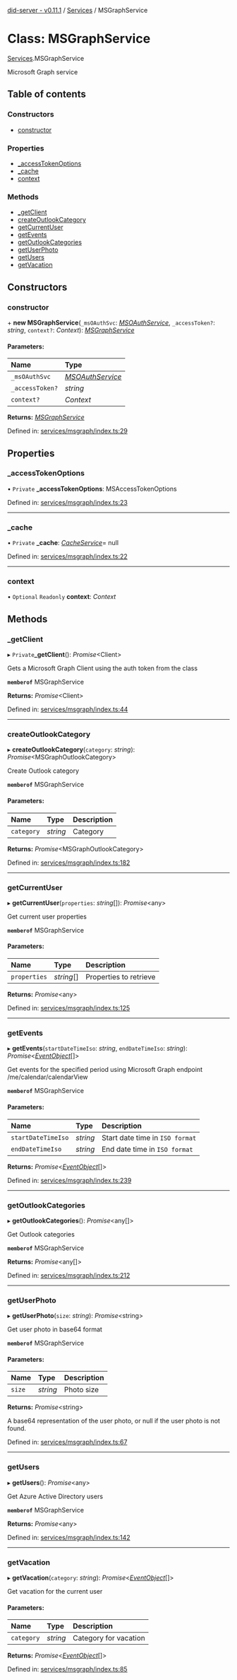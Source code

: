 [did-server - v0.11.1](../README.md) / [Services](../modules/services.md) / MSGraphService

# Class: MSGraphService

[Services](../modules/services.md).MSGraphService

Microsoft Graph service

## Table of contents

### Constructors

- [constructor](services.msgraphservice.md#constructor)

### Properties

- [\_accessTokenOptions](services.msgraphservice.md#_accesstokenoptions)
- [\_cache](services.msgraphservice.md#_cache)
- [context](services.msgraphservice.md#context)

### Methods

- [\_getClient](services.msgraphservice.md#_getclient)
- [createOutlookCategory](services.msgraphservice.md#createoutlookcategory)
- [getCurrentUser](services.msgraphservice.md#getcurrentuser)
- [getEvents](services.msgraphservice.md#getevents)
- [getOutlookCategories](services.msgraphservice.md#getoutlookcategories)
- [getUserPhoto](services.msgraphservice.md#getuserphoto)
- [getUsers](services.msgraphservice.md#getusers)
- [getVacation](services.msgraphservice.md#getvacation)

## Constructors

### constructor

\+ **new MSGraphService**(`_msOAuthSvc`: [*MSOAuthService*](services.msoauthservice.md), `_accessToken?`: *string*, `context?`: *Context*): [*MSGraphService*](services.msgraphservice.md)

#### Parameters:

Name | Type |
:------ | :------ |
`_msOAuthSvc` | [*MSOAuthService*](services.msoauthservice.md) |
`_accessToken?` | *string* |
`context?` | *Context* |

**Returns:** [*MSGraphService*](services.msgraphservice.md)

Defined in: [services/msgraph/index.ts:29](https://github.com/Puzzlepart/did/blob/dev/server/services/msgraph/index.ts#L29)

## Properties

### \_accessTokenOptions

• `Private` **\_accessTokenOptions**: MSAccessTokenOptions

Defined in: [services/msgraph/index.ts:23](https://github.com/Puzzlepart/did/blob/dev/server/services/msgraph/index.ts#L23)

___

### \_cache

• `Private` **\_cache**: [*CacheService*](services.cacheservice.md)= null

Defined in: [services/msgraph/index.ts:22](https://github.com/Puzzlepart/did/blob/dev/server/services/msgraph/index.ts#L22)

___

### context

• `Optional` `Readonly` **context**: *Context*

## Methods

### \_getClient

▸ `Private`**_getClient**(): *Promise*<Client\>

Gets a Microsoft Graph Client using the auth token from the class

**`memberof`** MSGraphService

**Returns:** *Promise*<Client\>

Defined in: [services/msgraph/index.ts:44](https://github.com/Puzzlepart/did/blob/dev/server/services/msgraph/index.ts#L44)

___

### createOutlookCategory

▸ **createOutlookCategory**(`category`: *string*): *Promise*<MSGraphOutlookCategory\>

Create Outlook category

**`memberof`** MSGraphService

#### Parameters:

Name | Type | Description |
:------ | :------ | :------ |
`category` | *string* | Category    |

**Returns:** *Promise*<MSGraphOutlookCategory\>

Defined in: [services/msgraph/index.ts:182](https://github.com/Puzzlepart/did/blob/dev/server/services/msgraph/index.ts#L182)

___

### getCurrentUser

▸ **getCurrentUser**(`properties`: *string*[]): *Promise*<any\>

Get current user properties

**`memberof`** MSGraphService

#### Parameters:

Name | Type | Description |
:------ | :------ | :------ |
`properties` | *string*[] | Properties to retrieve    |

**Returns:** *Promise*<any\>

Defined in: [services/msgraph/index.ts:125](https://github.com/Puzzlepart/did/blob/dev/server/services/msgraph/index.ts#L125)

___

### getEvents

▸ **getEvents**(`startDateTimeIso`: *string*, `endDateTimeIso`: *string*): *Promise*<[*EventObject*](graphql.eventobject.md)[]\>

Get events for the specified period using Microsoft Graph endpoint /me/calendar/calendarView

**`memberof`** MSGraphService

#### Parameters:

Name | Type | Description |
:------ | :------ | :------ |
`startDateTimeIso` | *string* | Start date time in `ISO format`   |
`endDateTimeIso` | *string* | End date time in `ISO format`    |

**Returns:** *Promise*<[*EventObject*](graphql.eventobject.md)[]\>

Defined in: [services/msgraph/index.ts:239](https://github.com/Puzzlepart/did/blob/dev/server/services/msgraph/index.ts#L239)

___

### getOutlookCategories

▸ **getOutlookCategories**(): *Promise*<any[]\>

Get Outlook categories

**`memberof`** MSGraphService

**Returns:** *Promise*<any[]\>

Defined in: [services/msgraph/index.ts:212](https://github.com/Puzzlepart/did/blob/dev/server/services/msgraph/index.ts#L212)

___

### getUserPhoto

▸ **getUserPhoto**(`size`: *string*): *Promise*<string\>

Get user photo in base64 format

**`memberof`** MSGraphService

#### Parameters:

Name | Type | Description |
:------ | :------ | :------ |
`size` | *string* | Photo size   |

**Returns:** *Promise*<string\>

A base64 representation of the user photo, or null if
the user photo is not found.

Defined in: [services/msgraph/index.ts:67](https://github.com/Puzzlepart/did/blob/dev/server/services/msgraph/index.ts#L67)

___

### getUsers

▸ **getUsers**(): *Promise*<any\>

Get Azure Active Directory users

**`memberof`** MSGraphService

**Returns:** *Promise*<any\>

Defined in: [services/msgraph/index.ts:142](https://github.com/Puzzlepart/did/blob/dev/server/services/msgraph/index.ts#L142)

___

### getVacation

▸ **getVacation**(`category`: *string*): *Promise*<[*EventObject*](graphql.eventobject.md)[]\>

Get vacation for the current user

#### Parameters:

Name | Type | Description |
:------ | :------ | :------ |
`category` | *string* | Category for vacation    |

**Returns:** *Promise*<[*EventObject*](graphql.eventobject.md)[]\>

Defined in: [services/msgraph/index.ts:85](https://github.com/Puzzlepart/did/blob/dev/server/services/msgraph/index.ts#L85)

